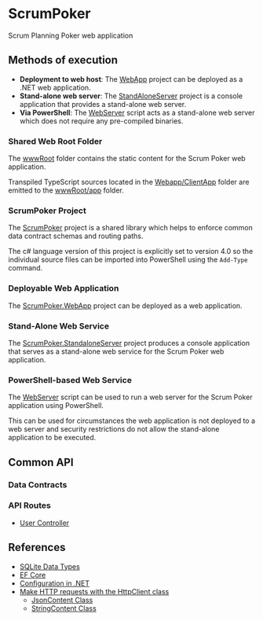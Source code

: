 # ScrumPoker

Scrum Planning Poker web application

## Methods of execution

- **Deployment to web host**: The [WebApp](#deployable-web-application) project can be deployed as a .NET web application.
- **Stand-alone web server**: The [StandAloneServer](#stand-alone-web-service) project is a console application that provides a stand-alone web server.
- **Via PowerShell**: The [WebServer](#powershell-based-web-service) script acts as a stand-alone web server which does not require any pre-compiled binaries.

### Shared Web Root Folder

The [wwwRoot](wwwRoot) folder contains the static content for the Scrum Poker web application.

Transpiled TypeScript sources located in the [Webapp/ClientApp](WebApp/ClientApp) folder are emitted to the [wwwRoot/app](wwwRoot/app) folder.

### ScrumPoker Project

The [ScrumPoker](ScrumPoker/ScrumPoker.csproj) project is a shared library which helps to enforce common data contract schemas and routing paths.

The c# language version of this project is explicitly set to version 4.0 so the individual source files can be imported into PowerShell using the `Add-Type` command.

### Deployable Web Application

The [ScrumPoker.WebApp](WebApp/ScrumPoker.WebApp.csproj) project can be deployed as a web application.

### Stand-Alone Web Service

The [ScrumPoker.StandaloneServer](StandaloneServer/ScrumPoker.StandaloneServer.csproj) project produces a console application that serves as a stand-alone web service for the Scrum Poker web application.

### PowerShell-based Web Service

The [WebServer](WebServer.ps1) script can be used to run a web server for the Scrum Poker application using PowerShell.

This can be used for circumstances the web application is not deployed to a web server and security restrictions do not allow the stand-alone application to be executed.

## Common API

### Data Contracts

### API Routes

- [User Controller](./API%20Routes.md#user-controller)

## References

- [SQLite Data Types](https://learn.microsoft.com/en-us/dotnet/standard/data/sqlite/types)
- [EF Core](https://learn.microsoft.com/en-us/ef/core/)
- [Configuration in .NET](https://learn.microsoft.com/en-us/dotnet/core/extensions/configuration)
- [Make HTTP requests with the HttpClient class](https://learn.microsoft.com/en-us/dotnet/fundamentals/networking/http/httpclient)
  - [JsonContent Class](https://learn.microsoft.com/en-us/dotnet/api/system.net.http.json.jsoncontent?view=net-7.0)
  - [StringContent Class](https://learn.microsoft.com/en-us/dotnet/api/system.net.http.stringcontent?view=net-7.0)
